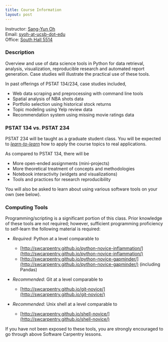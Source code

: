```yaml
---
title: Course Information
layout: post
---
```


Instructor: [Sang-Yun Oh](https://syoh.org)  
Email: [syoh-at-ucsb-dot-edu](mailto:syoh-at-ucsb-dot-edu)  
Office: [South Hall 5514](https://goo.gl/maps/SDW89NgcescwJi1VA)

### Description

Overview and use of data science tools in Python for data retrieval, analysis, visualization, reproducible research and automated report generation. Case studies will illustrate the practical use of these tools.

In past offerings of PSTAT 134/234, case studies included,

* Web data scraping and preprocessing with command line tools
* Spatial analysis of NBA shots data
* Portfolio selection using historical stock returns
* Topic modeling using Yelp review data
* Recommendation system using missing movie ratings data

### PSTAT 134 vs. PSTAT 234

PSTAT 234 will be taught as a graduate student class. You will be expected to [_learn-to-learn_](https://hbr.org/2016/03/learning-to-learn) how to apply the course topics to real applications.

As compared to PSTAT 134, there will be

* More open-ended assignments (mini-projects)
* More theoretical treatment of concepts and methodologies
* Notebook interactivity (widgets and visualizations)
* Tools and practices for research reproducibility

You will also be asked to learn about using various software tools on your own (see below).

### Computing Tools

Programming/scripting is a significant portion of this class. Prior knowledge of these tools are not required; however, sufficient programming proficiency to self-learn the following material is required:

* _Required_: Python at a level comparable to
    * [http://swcarpentry.github.io/python-novice-inflammation/](http://swcarpentry.github.io/python-novice-inflammation/)
    * [http://swcarpentry.github.io/python-novice-gapminder/](http://swcarpentry.github.io/python-novice-gapminder/) (including Pandas)

* _Recommended_: Git at a level comparable to 
    * [http://swcarpentry.github.io/git-novice/](http://swcarpentry.github.io/git-novice/)
    
* _Recommended_: Unix shell at a level comparable to
    * [http://swcarpentry.github.io/shell-novice/](http://swcarpentry.github.io/shell-novice/)

If you have not been exposed to these tools, you are strongly encouraged to go through above Software Carpentry lessons.